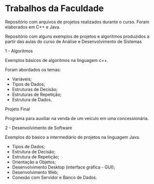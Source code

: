 # Trabalhos da Faculdade
Repositório com arquivos de projetos realizados durante o curso. Foram elaborados em C++ e Java.

Repositório com alguns exemplos de projetos e algoritmos produzidos a partir das aulas do curso de Análise e Desenvolvimento de Sistemas


1 - Algoritmos

Exemplos básicos de algoritmos na linguagem c++.

Foram abordados os temas:
- Variáveis;
- Tipos de Dados;
- Estruturas de Decisão;
- Estruturas de Repetição;
- Estrutura de Dados.

Projeto Final

Programa para auxiliar na venda de um veículo em uma concessíonária.

2 - Desenvolvimento de Software

Exemplos do básico a intermediário de projetos na linguagem Java.


- Tipos de Dados;
- Estrutura de Decisão;
- Estrutura de Repetição;
- Orientação a Objetos;
- Desenvolvimento Desktop (interface gráfica - GUI);
- Desenvolvimento Web;
- Conexão com Servidor e Banco de Dados.

